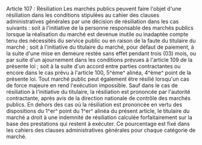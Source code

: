 Article 107 : Résiliation
Les marchés publics peuvent faire l'objet d'une résiliation dans les
conditions stipulées au cahier des clauses administratives générales par
une décision de résiliation dans les cas suivants :
soit à l'initiative de la personne responsable des marchés publics
lorsque la réalisation du marché est devenue inutile ou inadaptée
compte tenu des nécessités du service public ou en raison de la faute
du titulaire du marché ;
soit à l'initiative du titulaire du marché, pour défaut de paiement,
à la suite d'une mise en demeure restée sans effet pendant trois (03)
mois, ou par suite d'un ajournement dans les conditions prévues à
l'article 109 de la présente loi ;
soit à la suite d'un accord entre parties contractantes ou encore
dans le cas prévu à l'article 100, 5^ème^ alinéa, 4^ème^ point de la
présente loi.
Tout marché public peut également être résilié lorsqu'un cas de force
majeure en rend l'exécution impossible.
Sauf dans le cas de résiliation à l'initiative du titulaire, la
résiliation est prononcée par l'autorité contractante, après avis de la
direction nationale de contrôle des marchés publics.
En dehors des cas où la résiliation est prononcée en vertu des
dispositions du 1^er^ point du 1^er^ alinéa du présent article, le
titulaire du marché a droit à une indemnité de résiliation calculée
forfaitairement sur la base des prestations qui restent à exécuter.
Ce pourcentage est fixé dans les cahiers des clauses administratives
générales pour chaque catégorie de marché.